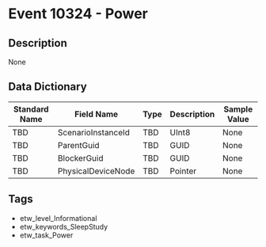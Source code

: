 # Event 10324 - Power

## Description
None

## Data Dictionary
|Standard Name|Field Name|Type|Description|Sample Value|
|---|---|---|---|---|
|TBD|ScenarioInstanceId|TBD|UInt8|None|None|
|TBD|ParentGuid|TBD|GUID|None|None|
|TBD|BlockerGuid|TBD|GUID|None|None|
|TBD|PhysicalDeviceNode|TBD|Pointer|None|None|

## Tags
* etw_level_Informational
* etw_keywords_SleepStudy
* etw_task_Power